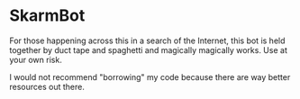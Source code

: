 # SkarmBot

For those happening across this in a search of the Internet, this bot is held together by duct tape and spaghetti and magically magically works. Use at your own risk.

I would not recommend "borrowing" my code because there are way better resources out there.
